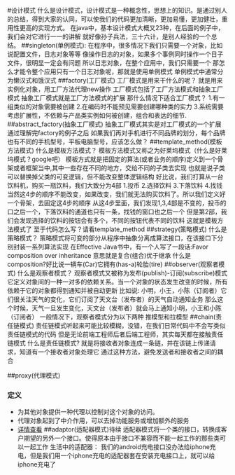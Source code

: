 #设计模式
	什么是设计模式，设计模式是一种概念性，思想上的知识。是通过别人的总结，得到大家的认同，可以使我们的代码更加清晰，更加易懂，更加健壮，重用性更高的实现方式。
	在java中，基本设计模式大概又23种，在后面的例子中，我们会对它进行一一的讲解
	就好像孙子兵法，三十六计，是别人经验的一个总结。
##singleton(单例模式):
	在程序中，很多情况下我们只需要一个对象，比如说配置文件，日志对象等等
	像操作日志的对象，如果多个事例同时操作一个日子文件，很明显一定会有问题
	所以日志对象，在整个应用中，我们只需要一个
	那怎么才能令整个应用只有一个日志对象呢，那就是使用单例模式
	单例模式中通常分为懒汉式和饿汉式
##factory(工厂模式)
	工厂模式是用来干什么的呢？
	就是用来实例化对象，用工厂方法代理new操作
	工厂模式包括了工厂方法模式和抽象工厂模式
	抽象工厂模式就是工厂方法模式的扩展
	那什么情况下适合工厂模式？
		1.有一组类似的对象需要被创建
		2.在编码时不能预见需要创建哪种类的实力
		3.系统需要考虑扩展性，不依赖与产品类实例如何被创建，组合和表达的细节.
##abstract_factory(抽象工厂模式)
	抽象工厂模式其实是对工厂模式的一个扩展
	通过理解完factory的例子之后
	如果我们再对手机进行不同品牌的划分，每个品牌也有不同的手机型号，平板电脑型号，应该怎么做？
##template_method(模板方法模式)
	什么是模板方法模式？
	模板方法模式又称之为好莱坞模式（什么是好莱坞模式？google吧）
	模板方式就是把固定的算法(或者业务的顺序)定义到一个骨架或者框架当中,其中一些存在不同的地方，交给不同的子类去实现
	也就是说子类可以替换掉父类的可变逻辑，但不能改变整体逻辑结构
	好比说，我们打算从一台饮料机，购买一瓶饮料，我们大致分为4部
		1.投币
		2.选择饮料
		3.下落饮料
		4.找钱
	当然这4步的顺序不能改变，如果改变，我们就无法购买饮料了。所以我们定义好一个骨架，去固定这4步的顺序
	从这4步里面，我们发现1,3,4部是不变的，投币的口之后一个，下落饮料的通道也只有一条，找钱的窗口也之后一个
	但是第2部，我们会发现选择的饮料的按钮会有多个，不同的按钮代表不同的饮料
	这就是模板方法模式了
	至于代码怎么写？请看template_method
##strategy(策略模式)
	什么是策略模式？
	策略模式将可变的部分从程序中抽象分离成算法接口，在该接口下分别封装一系列算法实现
	在Effective Java书中，有一个人写了一段话:Favor composition over inheritance
	意思就是复合(组合)优于继承
	什么是composition?好比说一辆车(Car)它拥有(has-a)轮胎(tire)
##observer(观察者模式)
	什么是观察者模式？
	观察者模式又被称为发布(publish)-订阅(subscribe)模式
	它定义对象间的一种一对多的依赖关系。当一个对象的状态发生改变的时候，所有依赖于它的对象都得到通知并被自动更新
	比如说:
	小明，小王，小陈（订阅者）它们很关注天气的变化，它们订阅了天文台（发布者）的天气自动通知业务
	那么这个时候，天气一旦发生变化，天文台（发布者）就会马上通知小明，小王和小陈（订阅者）
	一般情况下，观察者模式分为以下两种
	推模型和拉模型
##chain(责任链模式)
	责任链模式听起来可能比较模糊，没错，在我们日常代码中不会写类似责任链模式的代码
	但是无论前端工程师后者后端工程师，其实每天都在接触责任链模式
	什么是责任链模式?
	就是将接收者对象连成一条链，并在该链上传递请求，知道有一个接收者对象处理它
	通过这种方法，避免发送者和接收者之间的耦合

##proxy(代理模式)
### 定义
* 为其他对象提供一种代理以控制对这个对象的访问。
* 代理对象起到了中介作用，可以去掉功能服务或增加额外的服务
* [详情查看](https://github.com/l81893521/design-pattern-example/tree/master/src/main/java/proxy)
##adaptor(适配器模式)待续
	适配器模式将一个类的接口，转换成客户期望的另外一个接口。使得原本由于接口不兼容而不能一起工作的那些类可以一起工作
	生活中的适配器：
		我们的android充电接口没办法给iphone充电，但是我们用一个iphone充电的适配器套在安装充电接口上，就可以给iphone充电了